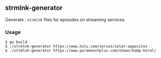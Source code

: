 ## strmlnk-generator

Generate `.strmlnk` files for episodes on streaming services.

### Usage

```
$ go build
$ ./strmlnk-generator https://www.hulu.com/series/solar-opposites
$ ./strmlnk-generator https://www.paramountplus.com/shows/kamp-koral/
